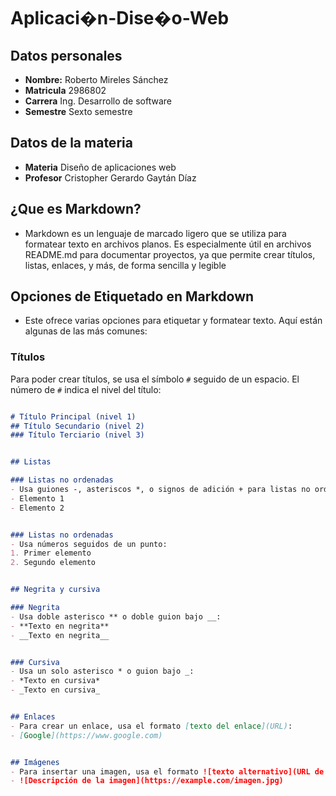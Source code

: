 # Aplicaci�n-Dise�o-Web 

## Datos personales
- **Nombre:** Roberto Mireles Sánchez
- **Matricula** 2986802
- **Carrera** Ing. Desarrollo de software
- **Semestre** Sexto semestre

## Datos de la materia      
- **Materia** Diseño de aplicaciones web
- **Profesor** Cristopher Gerardo Gaytán Díaz

## ¿Que es Markdown?
- Markdown es un lenguaje de marcado ligero que se utiliza para formatear texto en archivos planos. Es especialmente útil en archivos README.md para documentar proyectos, ya que permite crear títulos, listas, enlaces, y más, de forma sencilla y legible


## Opciones de Etiquetado en Markdown

- Este ofrece varias opciones para etiquetar y formatear texto. Aquí están algunas de las más comunes: 

### **Títulos** 

Para poder crear títulos, se usa el símbolo `#` seguido de un espacio. El número de `#` indica el nivel del título:

```markdown

# Título Principal (nivel 1)
## Título Secundario (nivel 2)
### Título Terciario (nivel 3)


## Listas

### Listas no ordenadas
- Usa guiones -, asteriscos *, o signos de adición + para listas no ordenadas:
- Elemento 1
- Elemento 2


### Listas no ordenadas 
- Usa números seguidos de un punto:
1. Primer elemento
2. Segundo elemento


## Negrita y cursiva 

### Negrita
- Usa doble asterisco ** o doble guion bajo __:
- **Texto en negrita**
- __Texto en negrita__


### Cursiva
- Usa un solo asterisco * o guion bajo _:
- *Texto en cursiva*
- _Texto en cursiva_


## Enlaces
- Para crear un enlace, usa el formato [texto del enlace](URL):
- [Google](https://www.google.com)


## Imágenes 
- Para insertar una imagen, usa el formato ![texto alternativo](URL de la imagen):
- ![Descripción de la imagen](https://example.com/imagen.jpg)


